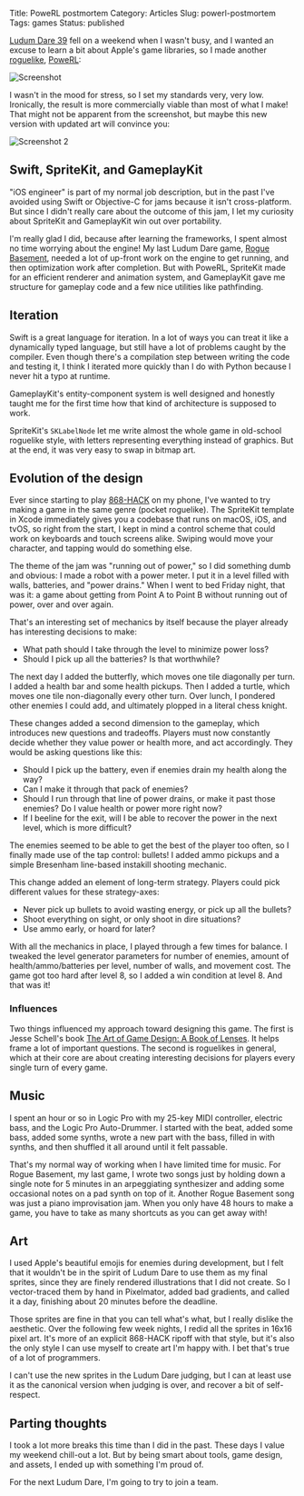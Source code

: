 Title: PoweRL postmortem
Category: Articles
Slug: powerl-postmortem
Tags: games
Status: published

[Ludum Dare 39](https://ldjam.com) fell on a weekend when I wasn't busy, and I wanted an excuse to learn a bit about Apple's game libraries, so I made another [roguelike](), [PoweRL](https://irskep.itch.io/powerl):

![Screenshot](|filename|/img/powerl/screenshot.png)

<!-- PELICAN_END_SUMMARY -->

I wasn't in the mood for stress, so I set my standards very, very low. Ironically, the result is more commercially viable than most of what I make! That might not be apparent from the screenshot, but maybe this new version with updated art will convince you:

![Screenshot 2](|filename|/img/powerl/screenshot2.png)


## Swift, SpriteKit, and GameplayKit

"iOS engineer" is part of my normal job description, but in the past I've avoided using Swift or Objective-C for jams because it isn't cross-platform. But since I didn't really care about the outcome of this jam, I let my curiosity about SpriteKit and GameplayKit win out over portability.

I'm really glad I did, because after learning the frameworks, I spent almost no time worrying about the engine! My last Ludum Dare game, [Rogue Basement](/posts//Users/steve/dev/steveasleep/content/posts/2017-05-04-the-design-and-implementation-of-rogue-basement.html), needed a lot of up-front work on the engine to get running, and then optimization work after completion. But with PoweRL, SpriteKit made for an efficient renderer and animation system, and GameplayKit gave me structure for gameplay code and a few nice utilities like pathfinding.

## Iteration

Swift is a great language for iteration. In a lot of ways you can treat it like a dynamically typed language, but still have a lot of problems caught by the compiler. Even though there's a compilation step between writing the code and testing it, I think I iterated more quickly than I do with Python because I never hit a typo at runtime.

GameplayKit's entity-component system is well designed and honestly taught me for the first time how that kind of architecture is supposed to work.

SpriteKit's `SKLabelNode` let me write almost the whole game in old-school roguelike style, with letters representing everything instead of graphics. But at the end, it was very easy to swap in bitmap art.

## Evolution of the design

Ever since starting to play [868-HACK]() on my phone, I've wanted to try making a game in the same genre (pocket roguelike). The SpriteKit template in Xcode immediately gives you a codebase that runs on macOS, iOS, and tvOS, so right from the start, I kept in mind a control scheme that could work on keyboards and touch screens alike. Swiping would move your character, and tapping would do something else.

The theme of the jam was "running out of power," so I did something dumb and obvious: I made a robot with a power meter. I put it in a level filled with walls, batteries, and "power drains." When I went to bed Friday night, that was it: a game about getting from Point A to Point B without running out of power, over and over again.

That's an interesting set of mechanics by itself because the player already has interesting decisions to make:

* What path should I take through the level to minimize power loss?
* Should I pick up all the batteries? Is that worthwhile?

The next day I added the butterfly, which moves one tile diagonally per turn. I added a health bar and some health pickups. Then I added a turtle, which moves one tile non-diagonally every other turn. Over lunch, I pondered other enemies I could add, and ultimately plopped in a literal chess knight.

These changes added a second dimension to the gameplay, which introduces new questions and tradeoffs. Players must now constantly decide whether they value power or health more, and act accordingly. They would be asking questions like this:

* Should I pick up the battery, even if enemies drain my health along the way?
* Can I make it through that pack of enemies?
* Should I run through that line of power drains, or make it past those enemies? Do I value health or power more right now?
* If I beeline for the exit, will I be able to recover the power in the next level, which is more difficult?

The enemies seemed to be able to get the best of the player too often, so I finally made use of the tap control: bullets! I added ammo pickups and a simple Bresenham line-based instakill shooting mechanic.

This change added an element of long-term strategy. Players could pick different values for these strategy-axes:

* Never pick up bullets to avoid wasting energy, or pick up all the bullets?
* Shoot everything on sight, or only shoot in dire situations?
* Use ammo early, or hoard for later?

With all the mechanics in place, I played through a few times for balance. I tweaked the level generator parameters for number of enemies, amount of health/ammo/batteries per level, number of walls, and movement cost. The game got too hard after level 8, so I added a win condition at level 8. And that was it!

### Influences

Two things influenced my approach toward designing this game. The first is Jesse Schell's book [The Art of Game Design: A Book of Lenses](). It helps frame a lot of important questions. The second is roguelikes in general, which at their core are about creating interesting decisions for players every single turn of every game.

## Music

I spent an hour or so in Logic Pro with my 25-key MIDI controller, electric bass, and the Logic Pro Auto-Drummer. I started with the beat, added some bass, added some synths, wrote a new part with the bass, filled in with synths, and then shuffled it all around until it felt passable.

That's my normal way of working when I have limited time for music. For Rogue Basement, my last game, I wrote two songs just by holding down a single note for 5 minutes in an arpeggiating synthesizer and adding some occasional notes on a pad synth on top of it. Another Rogue Basement song was just a piano improvisation jam. When you only have 48 hours to make a game, you have to take as many shortcuts as you can get away with!

## Art

I used Apple's beautiful emojis for enemies during development, but I felt that it wouldn't be in the spirit of Ludum Dare to use them as my final sprites, since they are finely rendered illustrations that I did not create. So I vector-traced them by hand in Pixelmator, added bad gradients, and called it a day, finishing about 20 minutes before the deadline.

Those sprites are fine in that you can tell what's what, but I really dislike the aesthetic. Over the following few week nights, I redid all the sprites in 16x16 pixel art. It's more of an explicit 868-HACK ripoff with that style, but it's also the only style I can use myself to create art I'm happy with. I bet that's true of a lot of programmers.

I can't use the new sprites in the Ludum Dare judging, but I can at least use it as the canonical version when judging is over, and recover a bit of self-respect.

## Parting thoughts

I took a lot more breaks this time than I did in the past. These days I value my weekend chill-out a lot. But by being smart about tools, game design, and assets, I ended up with something I'm proud of.

For the next Ludum Dare, I'm going to try to join a team.